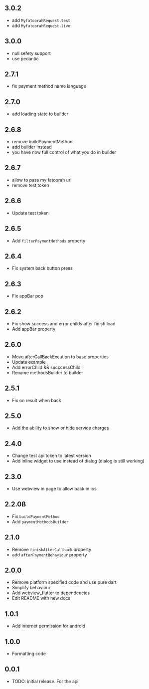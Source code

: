## 3.0.2

* add `MyfatoorahRequest.test` 
* add `MyfatoorahRequest.live`

## 3.0.0

* null sefety support
* use pedantic

## 2.7.1

* fix payment method name language

## 2.7.0

* add loading state to builder

## 2.6.8

* remove buildPaymentMethod 
* add builder instead
* you have now full control of what you do in builder 

## 2.6.7

* allow to pass my fatoorah url
* remove test token

## 2.6.6

* Update test token

## 2.6.5

* Add `filterPaymentMethods` property

## 2.6.4

* Fix system back button press

## 2.6.3

* Fix appBar pop

## 2.6.2

* Fix show success and error childs after finish load
* Add appBar property

## 2.6.0

* Move afterCallBackExcution to base properties
* Update example
* Add errorChild && succcessChild 
* Rename methodsBuilder to builder

## 2.5.1

* Fix on result when back

## 2.5.0

* Add the ability to show or hide service charges

## 2.4.0

* Change test api token to latest version
* Add inline widget to use instead of dialog (dialog is still working)

## 2.3.0

* Use webview in page to allow back in ios

## 2.2.0ß

* Fix `buildPaymentMethod`
* Add `paymentMethodsBuilder`

## 2.1.0

* Remove `finishAfterCallback` property
* add `afterPaymentBehaviour` property

## 2.0.0

* Remove platform specified code and use pure dart
* Simplify behaviour
* Add webview_flutter to dependencies
* Edit README with new docs

## 1.0.1

* Add internet permission for android

## 1.0.0

* Formatting code

## 0.0.1

* TODO: initial release. For the api
